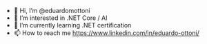 - 👋 Hi, I’m @eduardomottoni
- 👀 I’m interested in .NET Core / AI
- 🌱 I’m currently learning .NET certification
- 📫 How to reach me https://www.linkedin.com/in/eduardo-ottoni/

<!---
eduardomottoni/eduardomottoni is a ✨ special ✨ repository because its `README.md` (this file) appears on your GitHub profile.
You can click the Preview link to take a look at your changes.
--->
